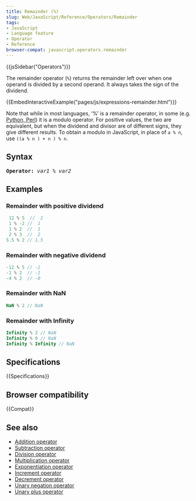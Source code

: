 ```yaml
---
title: Remainder (%)
slug: Web/JavaScript/Reference/Operators/Remainder
tags:
- JavaScript
- Language feature
- Operator
- Reference
browser-compat: javascript.operators.remainder
---
```

{{jsSidebar("Operators")}}

The remainder operator (`%`) returns the remainder left over when one operand is
divided by a second operand. It always takes the sign of the dividend.

{{EmbedInteractiveExample("pages/js/expressions-remainder.html")}}

Note that while in most languages, ‘%’ is a remainder operator, in some (e.g.
[Python, Perl](https://en.wikipedia.org/wiki/Modulo_operation#In_programming_languages))
it is a modulo operator. For positive values, the two are equivalent, but when
the dividend and divisor are of different signs, they give different results. To
obtain a modulo in JavaScript, in place of `a % n`, use `((a % n ) + n ) % n`.

## Syntax

<pre
  class="brush: js"
><strong>Operator:</strong> <var>var1</var> % <var>var2</var>
</pre>

## Examples

### Remainder with positive dividend

```js
 12 % 5  //  2
 1 % -2 //  1
 1 % 2  //  1
 2 % 3  //  2
5.5 % 2 // 1.5
```

### Remainder with negative dividend

```js
-12 % 5 // -2
-1 % 2  // -1
-4 % 2  // -0
```

### Remainder with NaN

```js
NaN % 2 // NaN
```

### Remainder with Infinity

```js
Infinity % 2 // NaN
Infinity % 0 // NaN
Infinity % Infinity // NaN
```

## Specifications

{{Specifications}}

## Browser compatibility

{{Compat}}

## See also

- [Addition operator](/en-US/docs/Web/JavaScript/Reference/Operators/Addition)
- [Subtraction operator](/en-US/docs/Web/JavaScript/Reference/Operators/Subtraction)
- [Division operator](/en-US/docs/Web/JavaScript/Reference/Operators/Division)
- [Multiplication operator](/en-US/docs/Web/JavaScript/Reference/Operators/Multiplication)
- [Exponentiation operator](/en-US/docs/Web/JavaScript/Reference/Operators/Exponentiation)
- [Increment operator](/en-US/docs/Web/JavaScript/Reference/Operators/Increment)
- [Decrement operator](/en-US/docs/Web/JavaScript/Reference/Operators/Decrement)
- [Unary negation operator](/en-US/docs/Web/JavaScript/Reference/Operators/Unary_negation)
- [Unary plus operator](/en-US/docs/Web/JavaScript/Reference/Operators/Unary_plus)
